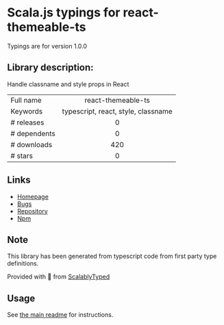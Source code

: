 
# Scala.js typings for react-themeable-ts

Typings are for version 1.0.0

## Library description:
Handle classname and style props in React

|                    |                 |
| ------------------ | :-------------: |
| Full name          | react-themeable-ts |
| Keywords           | typescript, react, style, classname |
| # releases         | 0 |
| # dependents       | 0 |
| # downloads        | 420 |
| # stars            | 0 |

## Links
- [Homepage](https://github.com/beckend/react-themeable-ts#readme)
- [Bugs](https://github.com/beckend/react-themeable-ts/issues)
- [Repository](https://github.com/beckend/react-themeable-ts)
- [Npm](https://www.npmjs.com/package/react-themeable-ts)
    


## Note
This library has been generated from typescript code from first party type definitions.

Provided with :purple_heart: from [ScalablyTyped](https://github.com/oyvindberg/ScalablyTyped)

## Usage
See [the main readme](../../readme.md) for instructions.


